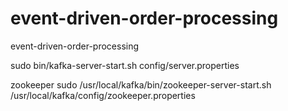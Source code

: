 # event-driven-order-processing
event-driven-order-processing

 sudo bin/kafka-server-start.sh config/server.properties

zookeeper
 sudo /usr/local/kafka/bin/zookeeper-server-start.sh /usr/local/kafka/config/zookeeper.properties
